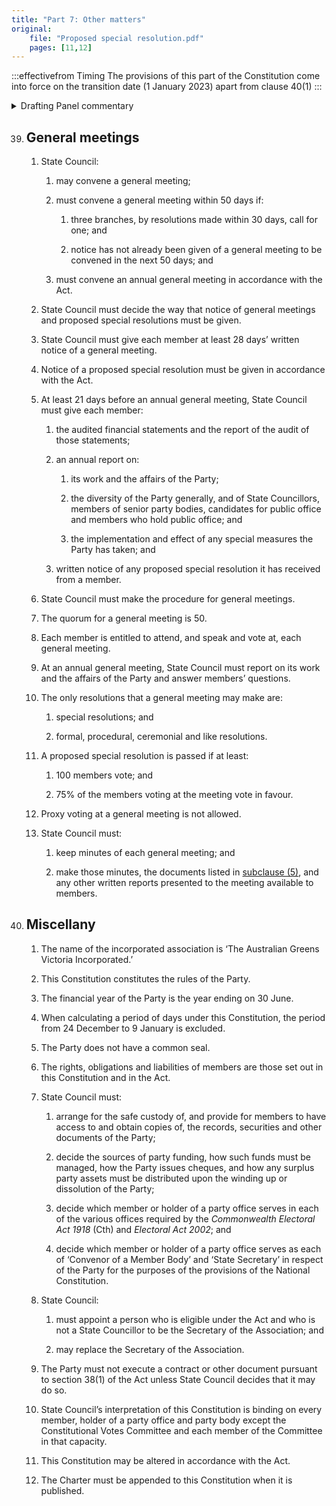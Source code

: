 ```yaml
---
title: "Part 7: Other matters"
original:
    file: "Proposed special resolution.pdf"
    pages: [11,12]
---
```


:::effectivefrom Timing
The provisions of this part of the Constitution come into force
on the transition date (1 January 2023) apart from clause 40(1)
:::

<details>

<summary>Drafting Panel commentary</summary>

<u>At a glance</u>

* Provides for general meetings under the Act, including the annual general
  meeting.

* Sets out a list of other things that are helpful or required by the Act.

<u>Summary and Explanation</u>

The ‘general meeting’ is a meeting of all members as required by law. In particular, it is
the body that considers special resolutions, including those to change the Constitution
of the Party.

The quorum of the general meeting to start and continue is reduced from
100 to 50, but for a special resolution to pass (e.g. to change the Constitution) it retains
the rule that 100 members must vote along with the legislatively required 75% in
favour.

The only resolutions general meetings are empowered to pass are special
resolutions.

</details>

 
39. ## General meetings

    1.  State Council:

        <subclause-letters>

        1.  may convene a general meeting;

        2.  must convene a general meeting within 50 days if:

            1.  three branches, by resolutions made within 30 days,
                call for one; and

            2.  notice has not already been given of a general
                meeting to be convened in the next 50 days; and

        3.  must convene an annual general meeting in accordance
            with the Act.

        </subclause-letters>

    2.  State Council must decide the way that notice of general
        meetings and proposed special resolutions must be given.

    3.  State Council must give each member at least 28 days’
        written notice of a general meeting.

    4.  Notice of a proposed special resolution must be given in
        accordance with the Act.

    5.  At least 21 days before an annual general meeting, State
        Council must give each member:

        <subclause-letters>

        1.  the audited financial statements and the report of the
            audit of those statements;

        2.  an annual report on:

            1.  its work and the affairs of the Party;

            2.  the diversity of the Party generally, and of State
                Councillors, members of senior party bodies,
                candidates for public office and members who hold
                public office; and

            3.  the implementation and effect of any special
                measures the Party has taken; and

        3.  written notice of any proposed special resolution it has
            received from a member.

        </subclause-letters>

    6.  State Council must make the procedure for general meetings.

    7.  The quorum for a general meeting is 50.

    8.  Each member is entitled to attend, and speak and vote at,
        each general meeting.

    9.  At an annual general meeting, State Council must report on
        its work and the affairs of the Party and answer members’
        questions.

    10. The only resolutions that a general meeting may make are:

        <subclause-letters>

        1.  special resolutions; and

        2.  formal, procedural, ceremonial and like resolutions.

        </subclause-letters>

    11. A proposed special resolution is passed if at least:

        <subclause-letters>

        1.  100 members vote; and

        2.  75% of the members voting at the meeting vote in favour.

        </subclause-letters>

    12. Proxy voting at a general meeting is not allowed.

    13. State Council must:

        <subclause-letters>

        1.  keep minutes of each general meeting; and

        2.  make those minutes, the documents listed in
            [subclause (5)](#39.5), and any other written reports presented
            to the meeting available to members.

        </subclause-letters>

40. ## Miscellany

    1.  The name of the incorporated association is ‘The Australian
        Greens Victoria Incorporated.’

    2.  This Constitution constitutes the rules of the Party.

    3.  The financial year of the Party is the year ending on 30
        June.

    4.  When calculating a period of days under this Constitution,
        the period from 24 December to 9 January is excluded.

    5.  The Party does not have a common seal.

    6.  The rights, obligations and liabilities of members are those
        set out in this Constitution and in the Act.

    7.  State Council must:

        <subclause-letters>

        1.  arrange for the safe custody of, and provide for members
            to have access to and obtain copies of, the records,
            securities and other documents of the Party;

        2.  decide the sources of party funding, how such funds must
            be managed, how the Party issues cheques, and how any
            surplus party assets must be distributed upon the
            winding up or dissolution of the Party;

        3.  decide which member or holder of a party office serves
            in each of the various offices required by the
            *Commonwealth Electoral Act 1918* (Cth) and *Electoral
            Act 2002*; and

        4.  decide which member or holder of a party office serves
            as each of ‘Convenor of a Member Body’ and ‘State
            Secretary’ in respect of the Party for the purposes of
            the provisions of the National Constitution.

        </subclause-letters>

    8.  State Council:

        <subclause-letters>

        1.  must appoint a person who is eligible under the Act and
            who is not a State Councillor to be the Secretary of the
            Association; and

        2.  may replace the Secretary of the Association.

        </subclause-letters>

    9.  The Party must not execute a contract or other document
        pursuant to section 38(1) of the Act unless State Council
        decides that it may do so.

    10. State Council’s interpretation of this Constitution is
        binding on every member, holder of a party office and party
        body except the Constitutional Votes Committee and each
        member of the Committee in that capacity.

    11. This Constitution may be altered in accordance with the Act.

    12. The Charter must be appended to this Constitution when it is
        published.

